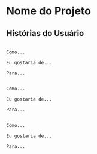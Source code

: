 # Nome do Projeto



## Histórias do Usuário



```

Como...

Eu gostaria de...

Para...

```



```

Como...

Eu gostaria de...

Para...

```



```

Como...

Eu gostaria de...

Para...

```
